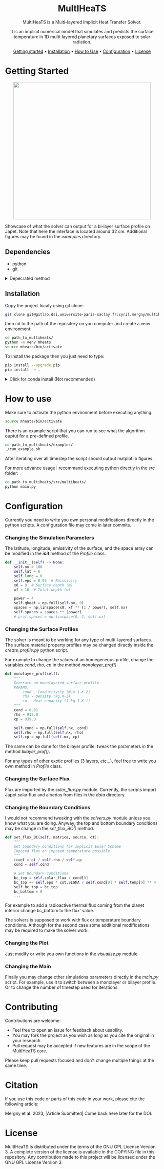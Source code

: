 <div align="center">

# MultIHeaTS

MultIHeaTS is a Multi-layered Implicit Heat Transfer Solver. 

It is an implicit numerical model that simulates and predicts the surface temperature in 1D multi-layered planetary surfaces exposed to solar radiation.

[Getting started](#getting-started) •
[Installation](#installation) •
[How to Use](#how-to-use) •
[Configuration](#configuration) •
[License](#license)
</div>



# Getting Started


<div align="center">
 <img src="temp_evo.gif" width="450" />
</div>

Showcase of what the solver can output for a bi-layer surface profile on Japet. Note that here the interface is located around 32 cm.
Additional figures may be found in the *examples* directory.



## Dependencies

- python
- git

<details>
  <summary>Depecrated method</summary>

  If you want to use conda env:
  
  You can find conda at https://www.anaconda.com/ although I would suggest installing it directly from the command line.
Make sure conda is installed by tiping:
```bash
conda
```
It should return a help message.
</details>




## Installation

Copy the project localy using git clone:

```bash
git clone git@gitlab.dsi.universite-paris-saclay.fr:cyril.mergny/multiheats.git
```
then cd to the path of the repositery on you computer and create a venv environment:

```bash
cd path_to_multiheats/
python -m venv mheats
source mheats/bin/activate
```

To install the package then you just need to type:
```bash
pip install --upgrade pip
pip install -e .
```

<details>
  <summary>Click for conda install (Not recommended)</summary>


Install the required conda environment :

```bash
conda env create -f environment.yml
```
Please note that the environment.yml file has been deleted in newer versions. It can be found on older commits. Finally you need to make multiheats a python package by typing:
```bash
pip install -e .
```
</details>


# How to use
Make sure to activate the python environment before executing anything:
```bash
source mheats/bin/activate
```

There is an example script that you can run to see what the algorithm ouptut for a pre-defined profile.

```bash
cd path_to_multiheats/examples/
./run_example.sh
```
After iterating over all timestep the script should output matplotlib figures.

For more advance usage I recommand executing python directly in the *src* folder:

```bash
cd path_to_multiheats/src/multiheats/
python main.py
```

# Configuration

Currently you need to write you own personal modifications directly in the python scripts. A configuration file may come in later commits.

### Changing the Simulation Parameters

The latitude, longitude, emissivity of the surface, and the space array can be modified in the *__init__* method of the *Profile* class.

```python
def __init__(self) -> None:
    self.nx = 100
    self.lat = 0
    self.long = 0
    self.eps = 0.94  # Emissivity
    x0 = 0  # Surface depth (m)
    xf = 10  # Total depth (m)

    power = 4
    self.qheat = np.full(self.nx, 0)
    spaces = np.linspace(x0, xf ** (1 / power), self.nx)
    self.spaces = spaces ** (power)
    # prof.spaces = np.linspace(0, 2, self.nx)
```


### Changing the Surface Profiles

The solver is meant to be working for any type of multi-layered surfaces.
The surface material property profiles may be changed directly inside the *create_profile.py* python script.

For example to change the values of an homegeneous profile, change the variables *cond*, *rho*, *cp* in the method *monolayer_prof()*

```python
def monolayer_prof(self):
    """
    Generate an monolayered surface profile.
    PARAMS:
        cond - Conductivity (W.m-1.K-2)
        rho - Density (kg,m-3)
        cp - Heat capacity (J.kg-1.K-1)
    """
    cond = 0.01
    rho = 917.0
    cp = 839.0

    self.cond = np.full(self.nx, cond)
    self.rho = np.full(self.nx, rho)
    self.cp = np.full(self.nx, cp)
```

The same can be done for the bilayer profile: tweak the parameters in the method *bilayer_prof()*.

For any types of other exotic profiles (3 layers, etc...), feel free to write you own method in *Profile* class.

### Changing the Surface Flux

Flux are imported by the *solar_flux.py* module. Currently, the scripts import Japet solar flux and albedos from files in the *data* directory.

### Changing the Boundary Conditions

I would not recommend tweaking with the *solvers.py* module unless you know what you are doing. Anyway, the top and bottom boundary conditions may be change in the *set_flux_BC()* method.

```python
def set_flux_BC(self, matrice, source, dt):
    """
    Set boundary conditions for implicit Euler Scheme
    Imposed flux or imposed temperature possible.
    """
    rcoef = dt / self.rho / self.cp
    cond = self.cond

    # Set Boundary conditions
    bc_top = self.solar_flux / cond[0]
    bc_top += self.eps * cst.SIGMA / self.cond[0] * self.temp[0] ** 4
    self.bc_top = bc_top
    bc_bottom = 0
    ...
```
For example to add a radioactive thermal flux coming from the planet interior change bc_bottom to the flux' value.

The solvers is supposed to work with flux or temperature boundary conditions. Although for the second case some additional modifications may be required to make the solver work.

### Changing the Plot

Just modify or write you own functions in the *visualise.py* module.

### Changing the Main

Finally you may change other simulations parameters directly in the *main.py* script. For example, use it to switch between a monolayer or bilayer profile. Or to change the number of timestep used for iterations.

# Contributing

Contributions are welcome:

- Feel free to open an issue for feedback about usability.
- You may fork the project as you wish as long as you cite the original in your research.
- Pull request may be accepted if new features are in the scope of the MultIHeaTS core.

Please keep pull requests focused and don't change multiple things at the same
time.

# Citation

If you use this code or parts of this code in your work, please cite the following article:

Mergny et al. 2023, [Article Submitted]
Come back here later for the DOI.

# License

MultIHeaTS is distributed under the terms of the GNU GPL License Version 3. A complete version of the license is available in the COPYING file in this repository. Any contribution made to this project will be licensed under the GNU GPL License Version 3.

